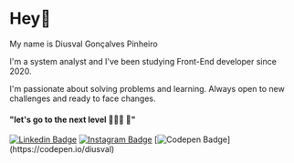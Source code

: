 # Hey🤙

My name is Diusval Gonçalves Pinheiro

I'm a system analyst and I've been studying Front-End developer since 2020.

I'm passionate about solving problems and learning. Always open to new challenges and ready to face changes.

#### "let's go to the next level 👨🏼‍💻 🧠"
[
![Linkedin Badge](https://img.shields.io/badge/-LinkedIn-white?style=flat-square&logo=Linkedin&logoColor=black&link=https://www.linkedin.com/in/isadora-rodrigues-stangarlin-48402b141/)](https://www.linkedin.com/in/diusval-gonçalves-pinheiro-4837b0206/) [![Instagram Badge](https://img.shields.io/badge/-Instagram-white?style=flat-square&logo=Instagram&logoColor=black&link=https://www.instagram.com/diusval/?hl=pt-br)](https://www.instagram.com/diusval/?hl=pt-br) [![Codepen Badge](https://img.shields.io/badge/-Codepen-white?style=flat-square&logo=Codepen&logoColor=black&link=[https://codepen.io/diusval](https://codepen.io/diusval))](https://codepen.io/diusval)

